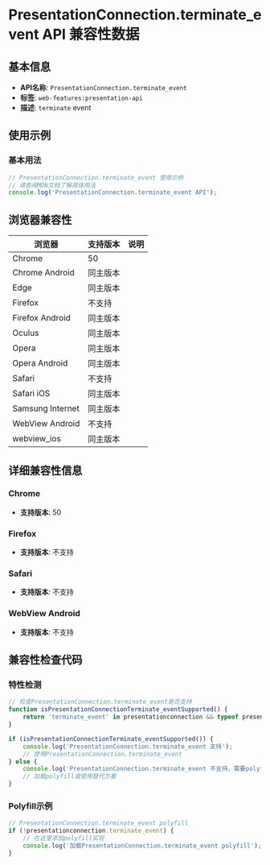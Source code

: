 # PresentationConnection.terminate_event API 兼容性数据

## 基本信息

- **API名称**: `PresentationConnection.terminate_event`
- **标签**: `web-features:presentation-api`
- **描述**: `terminate` event

## 使用示例

### 基本用法

```javascript
// PresentationConnection.terminate_event 使用示例
// 请查阅MDN文档了解具体用法
console.log('PresentationConnection.terminate_event API');
```

## 浏览器兼容性

| 浏览器 | 支持版本 | 说明 |
|--------|----------|------|
| Chrome | 50 |  |
| Chrome Android | 同主版本 |  |
| Edge | 同主版本 |  |
| Firefox | 不支持 |  |
| Firefox Android | 同主版本 |  |
| Oculus | 同主版本 |  |
| Opera | 同主版本 |  |
| Opera Android | 同主版本 |  |
| Safari | 不支持 |  |
| Safari iOS | 同主版本 |  |
| Samsung Internet | 同主版本 |  |
| WebView Android | 不支持 |  |
| webview_ios | 同主版本 |  |

## 详细兼容性信息

### Chrome

- **支持版本**: 50

### Firefox

- **支持版本**: 不支持

### Safari

- **支持版本**: 不支持

### WebView Android

- **支持版本**: 不支持

## 兼容性检查代码

### 特性检测

```javascript
// 检查PresentationConnection.terminate_event是否支持
function isPresentationConnectionTerminate_eventSupported() {
    return 'terminate_event' in presentationconnection && typeof presentationconnection.terminate_event === 'function';
}

if (isPresentationConnectionTerminate_eventSupported()) {
    console.log('PresentationConnection.terminate_event 支持');
    // 使用PresentationConnection.terminate_event
} else {
    console.log('PresentationConnection.terminate_event 不支持，需要polyfill');
    // 加载polyfill或使用替代方案
}
```

### Polyfill示例

```javascript
// PresentationConnection.terminate_event polyfill
if (!presentationconnection.terminate_event) {
    // 在这里添加polyfill实现
    console.log('加载PresentationConnection.terminate_event polyfill');
}
```

